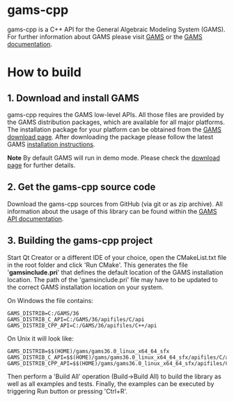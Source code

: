 # gams-cpp #

gams-cpp is a C++ API for the General Algebraic Modeling System (GAMS). For further information about GAMS please visit [GAMS](https://www.gams.com) or the [GAMS documentation](https://www.gams.com/latest/docs/).

# How to build #

## 1. Download and install GAMS ##

gams-cpp requires the GAMS low-level APIs. All those files are provided by the GAMS distribution packages, which are available for all major platforms. The installation package for your platform can be obtained from the [GAMS download page](https://www.gams.com/download/). After downloading the package please follow the latest GAMS [installation instructions](https://www.gams.com/latest/docs/userguides/userguide/_u_g__i_n_s_t_a_l_l.html).

**Note** By default GAMS will run in demo mode. Please check the [download page](https://www.gams.com/download/) for further details.

## 2. Get the gams-cpp source code ##

Download the gams-cpp sources from GitHub (via git or as zip archive). All information about the usage of this library can be found within the [GAMS API documentation](https://www.gams.com/latest/docs/apis/index.html).

## 3. Building the gams-cpp project ##

Start Qt Creator or a different IDE of your choice, open the CMakeList.txt file in the root folder and click 'Run CMake'. This generates the file '**gamsinclude.pri**' that defines the default location of the GAMS installation location. The path of the 'gamsinclude.pri' file may have to be updated to the correct GAMS installation location on your system.

On Windows the file contains:
```
GAMS_DISTRIB=C:/GAMS/36
GAMS_DISTRIB_C_API=C:/GAMS/36/apifiles/C/api
GAMS_DISTRIB_CPP_API=C:/GAMS/36/apifiles/C++/api
```
On Unix it will look like:
```
GAMS_DISTRIB=$$(HOME)/gams/gams36.0_linux_x64_64_sfx
GAMS_DISTRIB_C_API=$$(HOME)/gams/gams36.0_linux_x64_64_sfx/apifiles/C/api
GAMS_DISTRIB_CPP_API=$$(HOME)/gams/gams36.0_linux_x64_64_sfx/apifiles/C++/api
```

Then perform a 'Build All' operation (Build->Build All) to build the library as well as all examples and tests. Finally, the examples can be executed by triggering Run button or pressing 'Ctrl+R'.
